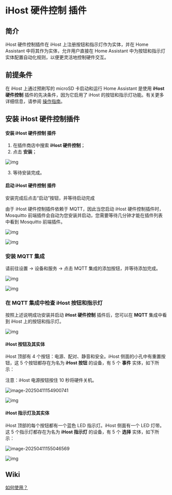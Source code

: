 # iHost 硬件控制 插件

## 简介

iHost 硬件控制插件在 iHost 上注册按钮和指示灯作为实体，并在 Home Assistant 中将其作为实体，允许用户直接在 Home Assistant 中为按钮和指示灯实体配置自动化规则，以便更灵活地控制硬件交互。

## 前提条件

在 iHost 上通过预刷写的 microSD 卡启动和运行 Home Assistant 是使用 **iHost 硬件控制** 插件的先决条件，因为它启用了 iHost 的按钮和指示灯功能。有关更多详细信息，请参阅 [操作指南](https://github.com/iHost-Open-Source-Project/ha-operating-system?tab=readme-ov-file#readme)。

## 安装 iHost 硬件控制插件

#### 安装 **iHost 硬件控制** 插件

1. 在插件商店中搜索 **iHost 硬件控制**；
2. 点击 **安装**；

![img](https://raw.githubusercontent.com/iHost-Open-Source-Project/hassio-ihost-addon/master/hassio-ihost-hardware-control/images/install.png)

3. 等待安装完成。

#### 启动 **iHost 硬件控制** 插件

安装完成后点击“启动”按钮，并等待启动完成

由于 iHost 硬件控制插件依赖于 MQTT，因此当您启动 iHost 硬件控制插件时，Mosquitto 前端插件会自动为您安装并启动，您需要等待几分钟才能在插件列表中看到 Mosquitto 前端插件。

![img](https://raw.githubusercontent.com/iHost-Open-Source-Project/hassio-ihost-addon/master/hassio-ihost-hardware-control/images/start.png)

![img](https://raw.githubusercontent.com/iHost-Open-Source-Project/hassio-ihost-addon/master/hassio-ihost-hardware-control/images/addons.png)



### 安装 MQTT 集成

请前往设置 -> 设备和服务 -> 点击 MQTT 集成的添加按钮，并等待添加完成。

![img](https://raw.githubusercontent.com/iHost-Open-Source-Project/hassio-ihost-addon/master/hassio-ihost-hardware-control/images/mqtt.png)

![img](https://raw.githubusercontent.com/iHost-Open-Source-Project/hassio-ihost-addon/master/hassio-ihost-hardware-control/images/config_mqtt.png)

### 在 MQTT 集成中检查 iHost 按钮和指示灯

按照上述说明成功安装并启动 **iHost 硬件控制** 插件后，您可以在 **MQTT** 集成中看到 iHost 上的按钮和指示灯。

![img](https://raw.githubusercontent.com/iHost-Open-Source-Project/hassio-ihost-addon/master/hassio-ihost-hardware-control/images/mqtt_devices.png)

#### iHost 按钮及其实体

iHost 顶部有 4 个按钮：电源、配对、静音和安全。iHost 侧面的小孔中有重置按钮，这 5 个按钮都存在为名为 **iHost 按钮** 的设备，有 5 个 **事件** 实体，如下所示：

注意：iHost 电源按钮按住 10 秒将硬件关机。

![image-20250411154900741](https://raw.githubusercontent.com/iHost-Open-Source-Project/hassio-ihost-addon/master/hassio-ihost-hardware-control/images/ihost_buttons.png)

![img](https://raw.githubusercontent.com/iHost-Open-Source-Project/hassio-ihost-addon/master/hassio-ihost-hardware-control/images/buttons_device.png)

#### iHost 指示灯及其实体

iHost 顶部的每个按钮都有一个蓝色 LED 指示灯。iHost 侧面有一个 LED 灯带。这 5 个指示灯都存在为名为 **iHost 指示灯** 的设备，有 5 个 **选择** 实体，如下所示：

![image-20250411155046569](https://raw.githubusercontent.com/iHost-Open-Source-Project/hassio-ihost-addon/master/hassio-ihost-hardware-control/images/ihost_indicators.png)

![img](https://raw.githubusercontent.com/iHost-Open-Source-Project/hassio-ihost-addon/master/hassio-ihost-hardware-control/images/indicators_device.png)

## Wiki
[如何使用？](https://github.com/iHost-Open-Source-Project/hassio-ihost-addon/wiki/hassio-ihost-hardware-control)